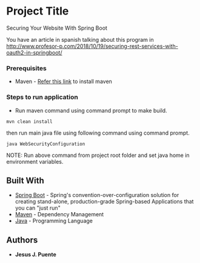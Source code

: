# Project Title

Securing Your Website With Spring Boot

You have an article in spanish talking about this program in  http://www.profesor-p.com/2018/10/19/securing-rest-services-with-oauth2-in-springboot/

### Prerequisites

* Maven - [Refer this link](https://maven.apache.org/install.html) to install maven 

### Steps to run application

* Run maven command using command prompt to make build.

```
mvn clean install
```
then run main java file using following command using command prompt.

```
java WebSecurityConfiguration
```

NOTE: Run above command from project root folder and set java home in environment variables.

## Built With

* [Spring Boot](http://spring.io/projects/spring-boot) - Spring's convention-over-configuration solution for creating stand-alone, production-grade Spring-based Applications that you can "just run"
* [Maven](https://maven.apache.org/) - Dependency Management
* [Java](https://en.wikipedia.org/wiki/Java_(programming_language)) - Programming Language

## Authors

* **Jesus J. Puente**

